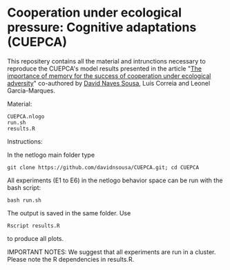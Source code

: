 # Cooperation under ecological pressure: Cognitive adaptations (CUEPCA)

This repositery contains all the material and intrunctions necessary to reproduce the CUEPCA's model results presented in the article "[The importance of memory for the success of cooperation under ecological adversity](https://doi.org/10.1177/1059712319872518)" co-authored by [David Naves Sousa](https://sites.google.com/view/davidnsousa/), Luís Correia and Leonel Garcia-Marques.

Material:

```
CUEPCA.nlogo
run.sh
results.R
```

Instructions:

In the netlogo main folder type

```
git clone https://github.com/davidnsousa/CUEPCA.git; cd CUEPCA
```

All experiments (E1 to E6) in the netlogo behavior space can be run with the bash script:

```
bash run.sh
```
The output is saved in the same folder. Use

```
Rscript results.R
```

to produce all plots.

IMPORTANT NOTES: We suggest that all experiments are run in a cluster. Please note the R dependencies in results.R.
